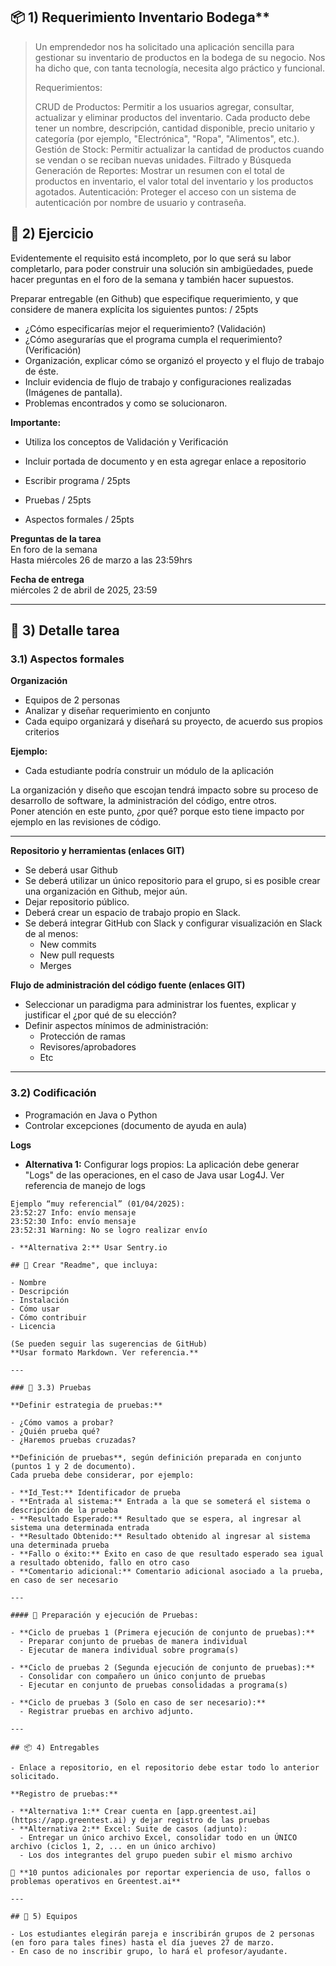## 📦 1) Requerimiento Inventario Bodega**
>
>Un emprendedor nos ha solicitado una aplicación sencilla para gestionar su inventario de productos en la bodega de su negocio. Nos ha dicho que, con tanta tecnología, necesita algo práctico y funcional.
>
>Requerimientos:
>
>CRUD de Productos: Permitir a los usuarios agregar, consultar, actualizar y eliminar productos del inventario. Cada producto debe tener un nombre, descripción, cantidad disponible, precio unitario y categoría (por ejemplo, "Electrónica", "Ropa", "Alimentos", etc.).
>Gestión de Stock: Permitir actualizar la cantidad de productos cuando se vendan o se reciban nuevas unidades.
>Filtrado y Búsqueda
>Generación de Reportes: Mostrar un resumen con el total de productos en inventario, el valor total del inventario y los productos agotados.
>Autenticación: Proteger el acceso con un sistema de autenticación por nombre de usuario y contraseña.

## 📂 2) Ejercicio

Evidentemente el requisito está incompleto, por lo que será su labor completarlo, para poder construir una solución sin ambigüedades, puede hacer preguntas en el foro de la semana y también hacer supuestos.

Preparar entregable (en Github) que especifique requerimiento, y que considere de manera explícita los siguientes puntos: / 25pts

- ¿Cómo especificarías mejor el requerimiento? (Validación)  
- ¿Cómo asegurarías que el programa cumpla el requerimiento? (Verificación)  
- Organización, explicar cómo se organizó el proyecto y el flujo de trabajo de éste.  
- Incluir evidencia de flujo de trabajo y configuraciones realizadas (Imágenes de pantalla).  
- Problemas encontrados y como se solucionaron.  

**Importante:**  
- Utiliza los conceptos de Validación y Verificación  
- Incluir portada de documento y en esta agregar enlace a repositorio  

- Escribir programa / 25pts  
- Pruebas / 25pts  
- Aspectos formales / 25pts  

**Preguntas de la tarea**  
En foro de la semana  
Hasta miércoles 26 de marzo a las 23:59hrs  

**Fecha de entrega**  
miércoles 2 de abril de 2025, 23:59

---

## 📑 3) Detalle tarea

### 3.1) Aspectos formales

**Organización**  
- Equipos de 2 personas  
- Analizar y diseñar requerimiento en conjunto  
- Cada equipo organizará y diseñará su proyecto, de acuerdo sus propios criterios  

**Ejemplo:**  
- Cada estudiante podría construir un módulo de la aplicación  

La organización y diseño que escojan tendrá impacto sobre su proceso de desarrollo de software, la administración del código, entre otros.  
Poner atención en este punto, ¿por qué? porque esto tiene impacto por ejemplo en las revisiones de código.

---

**Repositorio y herramientas (enlaces GIT)**  
- Se deberá usar Github  
- Se deberá utilizar un único repositorio para el grupo, si es posible crear una organización en Github, mejor aún.  
- Dejar repositorio público.  
- Deberá crear un espacio de trabajo propio en Slack.  
- Se deberá integrar GitHub con Slack y configurar visualización en Slack de al menos:  
  - New commits  
  - New pull requests  
  - Merges  

**Flujo de administración del código fuente (enlaces GIT)**  
- Seleccionar un paradigma para administrar los fuentes, explicar y justificar el ¿por qué de su elección?  
- Definir aspectos mínimos de administración:  
  - Protección de ramas  
  - Revisores/aprobadores  
  - Etc

---

### 3.2) Codificación

- Programación en Java o Python  
- Controlar excepciones (documento de ayuda en aula)  

**Logs**  
- **Alternativa 1:** Configurar logs propios: La aplicación debe generar "Logs" de las operaciones, en el caso de Java usar Log4J. Ver referencia de manejo de logs  

```text
Ejemplo “muy referencial” (01/04/2025):  
23:52:27 Info: envío mensaje  
23:52:30 Info: envío mensaje  
23:52:31 Warning: No se logro realizar envío

- **Alternativa 2:** Usar Sentry.io

## 📄 Crear "Readme", que incluya:

- Nombre
- Descripción
- Instalación
- Cómo usar
- Cómo contribuir
- Licencia

(Se pueden seguir las sugerencias de GitHub)  
**Usar formato Markdown. Ver referencia.**

---

### 🧪 3.3) Pruebas

**Definir estrategia de pruebas:**

- ¿Cómo vamos a probar?
- ¿Quién prueba qué?
- ¿Haremos pruebas cruzadas?

**Definición de pruebas**, según definición preparada en conjunto (puntos 1 y 2 de documento).  
Cada prueba debe considerar, por ejemplo:

- **Id_Test:** Identificador de prueba
- **Entrada al sistema:** Entrada a la que se someterá el sistema o descripción de la prueba
- **Resultado Esperado:** Resultado que se espera, al ingresar al sistema una determinada entrada
- **Resultado Obtenido:** Resultado obtenido al ingresar al sistema una determinada prueba
- **Fallo o éxito:** Éxito en caso de que resultado esperado sea igual a resultado obtenido, fallo en otro caso
- **Comentario adicional:** Comentario adicional asociado a la prueba, en caso de ser necesario

---

#### 🔄 Preparación y ejecución de Pruebas:

- **Ciclo de pruebas 1 (Primera ejecución de conjunto de pruebas):**
  - Preparar conjunto de pruebas de manera individual
  - Ejecutar de manera individual sobre programa(s)

- **Ciclo de pruebas 2 (Segunda ejecución de conjunto de pruebas):**
  - Consolidar con compañero un único conjunto de pruebas
  - Ejecutar en conjunto de pruebas consolidadas a programa(s)

- **Ciclo de pruebas 3 (Solo en caso de ser necesario):**
  - Registrar pruebas en archivo adjunto.

---

## 📦 4) Entregables

- Enlace a repositorio, en el repositorio debe estar todo lo anterior solicitado.

**Registro de pruebas:**

- **Alternativa 1:** Crear cuenta en [app.greentest.ai](https://app.greentest.ai) y dejar registro de las pruebas
- **Alternativa 2:** Excel: Suite de casos (adjunto):
  - Entregar un único archivo Excel, consolidar todo en un ÚNICO archivo (ciclos 1, 2, ... en un único archivo)
  - Los dos integrantes del grupo pueden subir el mismo archivo

📌 **10 puntos adicionales por reportar experiencia de uso, fallos o problemas operativos en Greentest.ai**

---

## 👥 5) Equipos

- Los estudiantes elegirán pareja e inscribirán grupos de 2 personas (en foro para tales fines) hasta el día jueves 27 de marzo.
- En caso de no inscribir grupo, lo hará el profesor/ayudante.
